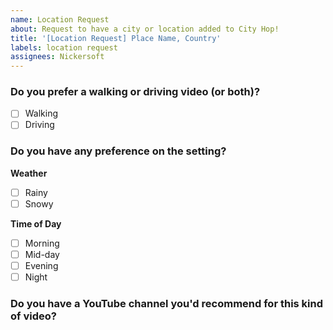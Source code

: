 ```yaml
---
name: Location Request
about: Request to have a city or location added to City Hop!
title: '[Location Request] Place Name, Country'
labels: location request
assignees: Nickersoft
---
```


### Do you prefer a walking or driving video (or both)?

- [ ] Walking
- [ ] Driving

### Do you have any preference on the setting?

**Weather**

- [ ] Rainy
- [ ] Snowy

**Time of Day**

- [ ] Morning
- [ ] Mid-day
- [ ] Evening
- [ ] Night

### Do you have a YouTube channel you'd recommend for this kind of video?
